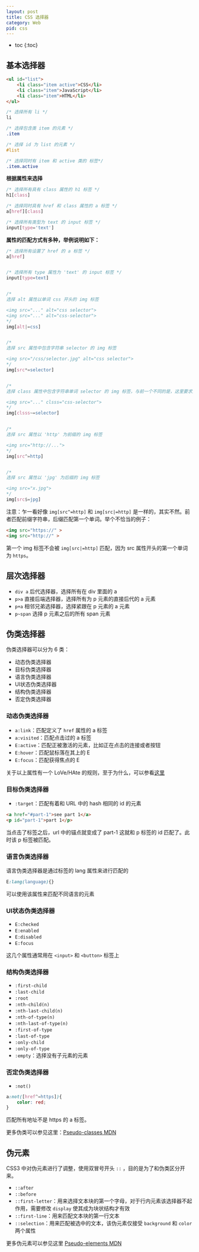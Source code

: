 ```yaml
---
layout: post
title: CSS 选择器
category: Web
pid: css 
---
```



* toc
{:toc}


## 基本选择器

```html
<ul id="list">
    <li class="item active">CSS</li>
    <li class="item">JavaScript</li>
    <li class="item">HTML</li>
</ul>
```

```css
/* 选择所有 li */
li 

/* 选择包含类 item 的元素 */
.item

/* 选择 id 为 list 的元素 */
#list

/* 选择同时有 item 和 active 类的 标签*/
.item.active
```

**根据属性来选择**

```css
/* 选择所有具有 class 属性的 h1 标签 */
h1[class]

/* 选择同时具有 href 和 class 属性的 a 标签 */
a[href][class]

/* 选择所有类型为 text 的 input 标签 */
input[type='text']
```

**属性的匹配方式有多种，举例说明如下：**


```css
/* 选择所有设置了 href 的 a 标签 */
a[href]


/* 选择所有 type 属性为 'text' 的 input 标签 */
input[type=text]


/*
选择 alt 属性以单词 css 开头的 img 标签

<img src="..." alt="css selector">
<img src="..." alt="css-selector">
*/
img[alt|=css]


/*
选择 src 属性中包含字符串 selector 的 img 标签

<img src="/css/selector.jpg" alt="css selector">
*/
img[src*=selector]


/*
选择 class 属性中包含字符串单词 selector 的 img 标签，与前一个不同的是，这里要求是单词，前一个匹配的是子字符串

<img src="..." clsss="css-selector">
*/
img[clsss~=selector]


/*
选择 src 属性以 'http' 为前缀的 img 标签

<img src="http://...">
*/
img[src^=http]


/*
选择 src 属性以 'jpg' 为后缀的 img 标签

<img src="x.jpg">
*/
img[src$=jpg]
```


注意：乍一看好像 `img[src^=http]` 和 `img[src|=http]` 是一样的，其实不然。前者匹配前缀字符串，后缀匹配第一个单词。举个不恰当的例子：

```html
<img src="https://" >
<img src="http://" >
```

第一个 img 标签不会被 `img[src|=http]` 匹配，因为 src 属性开头的第一个单词为 `https`。

## 层次选择器

+ `div a` 后代选择器，选择所有在 div 里面的 a
+ `p>a` 直接后端选择器，选择所有为 p 元素的直接后代的 a 元素
+ `p+a`  相邻兄弟选择器，选择紧跟在 p 元素的 a 元素
+ `p~span`  选择 p 元素之后的所有 span 元素

## 伪类选择器

伪类选择器可以分为 6 类：

+ 动态伪类选择器
+ 目标伪类选择器
+ 语言伪类选择器
+ UI状态伪类选择器
+ 结构伪类选择器
+ 否定伪类选择器

### 动态伪类选择器

+ `a:link`：匹配定义了 `href` 属性的 a 标签
+ `a:visited`：匹配点击过的 a 标签
+ `E:active`：匹配正被激活的元素，比如正在点击的连接或者按钮
+ `E:hover`：匹配鼠标落在其上的 E
+ `E:focus`：匹配获得焦点的 E

关于以上属性有一个 LoVe/HAte 的规则，至于为什么，可以参看[这里](https://github.com/wy-ei/notebook/blob/master/css/2015-12-19-why-love-hate.md)

### 目标伪类选择器

+ `:target`：匹配有着和 URL 中的 hash 相同的 id 的元素

```html
<a href="#part-1">see part 1</a>
<p id="part-1">part 1</p>
```

当点击了标签之后，url 中的锚点就变成了 part-1 这就和 p 标签的 id 匹配了。此时该 p 标签被匹配。

### 语言伪类选择器

语言伪类选择器是通过标签的 lang 属性来进行匹配的

```css
E:lang(language){}
```

可以使用该属性来匹配不同语言的元素

### UI状态伪类选择器

+ `E:checked`
+ `E:enabled`
+ `E:disabled`
+ `E:focus`

这几个属性通常用在 `<input>` 和 `<button>` 标签上

### 结构伪类选择器

+ `:first-child`
+ `:last-child`
+ `:root`
+ `:nth-child(n)`
+ `:nth-last-child(n)`
+ `:nth-of-type(n)`
+ `:nth-last-of-type(n)`
+ `:first-of-type`
+ `:last-of-type`
+ `:only-child`
+ `:only-of-type`
+ `:empty`：选择没有子元素的元素

### 否定伪类选择器

+ `:not()`

```css
a:not([href^=https]){
    color: red;
}
```

匹配所有地址不是 https 的 a 标签。

更多伪类可以参见这里：[Pseudo-classes MDN](https://developer.mozilla.org/en-US/docs/Web/CSS/Pseudo-classes)

## 伪元素

CSS3 中对伪元素进行了调整，使用双冒号开头 `::` ，目的是为了和伪类区分开来。


+ `::after`
+ `::before`
+ `::first-letter`：用来选择文本块的第一个字母，对于行内元素该选择器不起作用，需要修改 `display` 使其成为块状结构才有效
+ `::first-line`：用来匹配文本块的第一行文本
+ `::selection`：用来匹配被选中的文本，该伪元素仅接受 `background` 和 `color` 两个属性


更多伪元素可以参见这里 [Pseudo-elements MDN](https://developer.mozilla.org/en-US/docs/Web/CSS/pseudo-elements)

